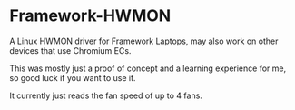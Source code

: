 # Framework-HWMON

A Linux HWMON driver for Framework Laptops, may also work on other devices that use Chromium ECs.

This was mostly just a proof of concept and a learning experience for me, so good luck if you want to use it.

It currently just reads the fan speed of up to 4 fans.
